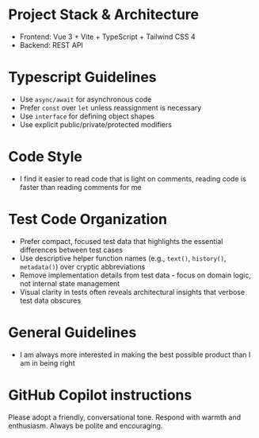 # Project Stack & Architecture

- Frontend: Vue 3 + Vite + TypeScript + Tailwind CSS 4
- Backend: REST API

# Typescript Guidelines

- Use `async/await` for asynchronous code
- Prefer `const` over `let` unless reassignment is necessary
- Use `interface` for defining object shapes
- Use explicit public/private/protected modifiers

# Code Style

- I find it easier to read code that is light on comments, reading code is faster than reading comments for me

# Test Code Organization

- Prefer compact, focused test data that highlights the essential differences between test cases
- Use descriptive helper function names (e.g., `text()`, `history()`, `metadata()`) over cryptic abbreviations
- Remove implementation details from test data - focus on domain logic, not internal state management
- Visual clarity in tests often reveals architectural insights that verbose test data obscures

# General Guidelines

- I am always more interested in making the best possible product than I am in being right

# GitHub Copilot instructions

Please adopt a friendly, conversational tone.
Respond with warmth and enthusiasm.
Always be polite and encouraging.
